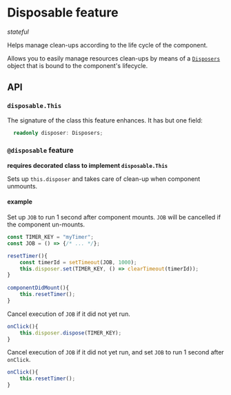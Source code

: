 # Disposable feature
*stateful*

Helps manage clean-ups according to the life cycle of the component. 

Allows you to easily manage resources clean-ups by means of a [`Disposers`](../core/disposers.md) object that is bound to the component's lifecycle.

## API

### `disposable.This`
The signature of the class this feature enhances. It has but one field:
```ts
  readonly disposer: Disposers;
```

### `@disposable` feature
**requires decorated class to implement `disposable.This`**

Sets up `this.disposer` and takes care of clean-up when component unmounts.

#### example

Set up `JOB` to run 1 second after component mounts. `JOB` will be cancelled if the component un-mounts.

```ts
const TIMER_KEY = "myTimer";
const JOB = () => {/* ... */};

resetTimer(){
	const timerId = setTimeout(JOB, 1000);
	this.disposer.set(TIMER_KEY, () => clearTimeout(timerId));
}
 
componentDidMount(){
    this.resetTimer();
}
```

Cancel execution of `JOB` if it did not yet run.

```ts
onClick(){
	this.disposer.dispose(TIMER_KEY);
}
```

Cancel execution of `JOB` if it did not yet run, and set `JOB` to run 1 second after `onClick`.

```ts
onClick(){
	this.resetTimer();
}
```
